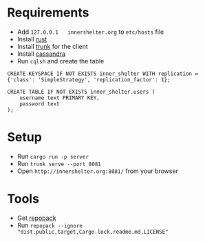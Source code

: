 # Requirements

- Add `127.0.0.1   innershelter.org` to `etc/hosts` file
- Install [rust](https://www.rust-lang.org/tools/install)
- Install [trunk](https://trunkrs.dev/) for the client
- Install [cassandra](https://formulae.brew.sh/formula/cassandra)
- Run `cqlsh` and create the table
```
CREATE KEYSPACE IF NOT EXISTS inner_shelter WITH replication = {'class': 'SimpleStrategy', 'replication_factor': 1};

CREATE TABLE IF NOT EXISTS inner_shelter.users (
    username text PRIMARY KEY,
    password text
);
```

# Setup
- Run `cargo run -p server`
- Run `trunk serve --port 8081`
- Open `http://innershelter.org:8081/` from your browser

# Tools
- Get [repopack](https://github.com/yamadashy/repopack)
- Run `repopack --ignore "dist,public,target,Cargo.lock,readme.md,LICENSE"`

